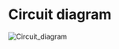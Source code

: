 # Circuit diagram 

![Circuit_diagram](https://user-images.githubusercontent.com/98813874/157296692-ac8ac280-ea27-4acb-b333-8dda3dd2375d.PNG)
